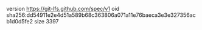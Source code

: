 version https://git-lfs.github.com/spec/v1
oid sha256:dd54911e2e4d51a589b68c363806a071a11e76baeca3e3e327356acb1d0d5fe2
size 3397
